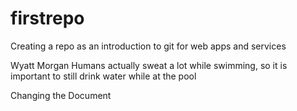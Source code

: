 # firstrepo
Creating a repo as an introduction to git for web apps and services

Wyatt Morgan
Humans actually sweat a lot while swimming, so it is important to still drink water while at the pool

Changing the Document